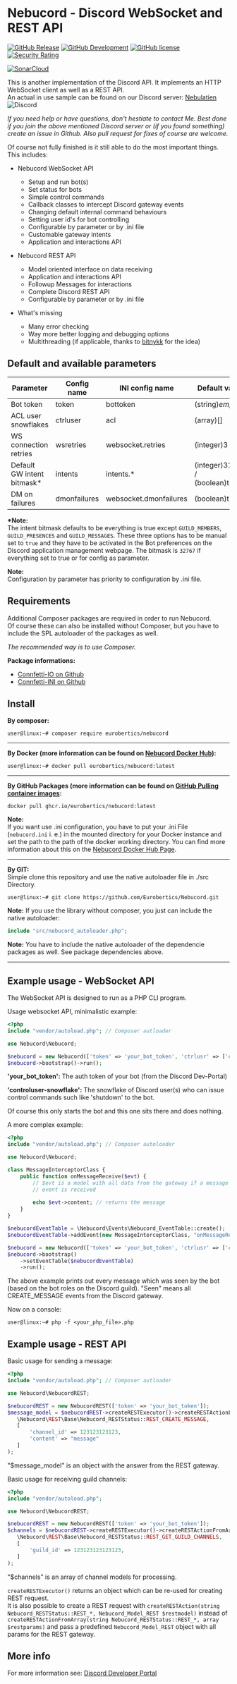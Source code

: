Nebucord - Discord WebSocket and REST API
=========================================



[![GitHub Release](https://img.shields.io/github/release/eurobertics/nebucord.svg?colorB=brightgreen&label=latest-stable)](https://github.com/eurobertics/nebucord)
[![GitHub Development](https://img.shields.io/badge/dev--master-v1.0.3-red.svg)](https://github.com/eurobertics/nebucord)
[![GitHub license](https://img.shields.io/github/license/eurobertics/nebucord.svg)](https://github.com/Eurobertics/Nebucord/blob/master/LICENSE)
[![Security Rating](https://sonarcloud.io/api/project_badges/measure?project=Eurobertics_Nebucord&metric=security_rating)](https://sonarcloud.io/summary/new_code?id=Eurobertics_Nebucord)

[![SonarCloud](https://sonarcloud.io/images/project_badges/sonarcloud-white.svg)](https://sonarcloud.io/summary/new_code?id=Eurobertics_Nebucord)

This is another implementation of the Discord API. It implements an HTTP WebSocket client
as well as a REST API.  
An actual in use sample can be found on our Discord server: [Nebulatien](https://discord.gg/fVHmDD3) ![Discord](https://img.shields.io/discord/429204025678757899)  

*If you need help or have questions, don't hestiate to contact Me. Best done if you join the above mentioned
Discord server or (if you found something) create an issue in Github. Also pull request for fixes of course are
welcome.*

Of course not fully finished is it still able to do the most important things. This includes:

- Nebucord WebSocket API
    - Setup and run bot(s)
    - Set status for bots
    - Simple control commands
    - Callback classes to intercept Discord gateway events
    - Changing default internal command behaviours
    - Setting user id's for bot controlling
    - Configurable by parameter or by .ini file
    - Customable gateway intents
    - Application and interactions API
    
- Nebucord REST API
    - Model oriented interface on data receiving
    - Application and interactions API
    - Followup Messages for interactions
    - Complete Discord REST API 
    - Configurable by parameter or by .ini file

- What's missing
    - Many error checking
    - Way more better logging and debugging options
    - Multithreading (if applicable, thanks to [bitnykk](https://github.com/bitnykk) for the idea)

Default and available parameters
--------------------------------

| Parameter                  | Config name | INI config name   | Default value                   |
|----------------------------|-------------|-------------------|---------------------------------|
| Bot token                  | token       | bottoken          | (string)*empty*                 |
| ACL user snowflakes        | ctrluser    | acl               | (array)[]                       |
| WS connection retries      | wsretries   | websocket.retries | (integer)3                      |
| Default GW intent bitmask* | intents     | intents.*         | (integer)31997 / (boolean)true* |
| DM on failures             | dmonfailures| websocket.dmonfailures | (boolean)true              |

**\*Note:**  
The intent bitmask defaults to be everything is true except `GUILD_MEMBERS`, `GUILD_PRESENCES`
and `GUILD_MESSAGES`.
These three options has to be manual set to `true` and they have to be activated in the Bot
preferences on the Discord application management webpage.
The bitmask is `32767` if everything set to true or for config as parameter.

**Note:**  
Configuration by parameter has priority to configuration by .ini file.

Requirements
------------

Additional Composer packages are required in order to run Nebucord.  
Of course these can also be installed without Composer, but you have
to include the SPL autoloader of the packages as well.

*The recommended way is to use Composer.*

**Package informations:**
- [Connfetti-IO on Github](https://github.com/Eurobertics/Connfetti-IO)
- [Connfetti-INI on Github](https://github.com/Eurobertics/Connfetti-INI)

Install
-------

**By composer:**
```
user@linux:~# composer require eurobertics/nebucord
```
---
**By Docker (more information can be found on [Nebucord Docker Hub](https://hub.docker.com/repository/docker/eurobertics/nebucord)):**
```
user@linux:~# docker pull eurobertics/nebucord:latest
```
---

**By GitHub Packages (more information can be found on [GitHub Pulling container images](https://docs.github.com/en/packages/working-with-a-github-packages-registry/working-with-the-container-registry#pulling-container-images):**
```
docker pull ghcr.io/eurobertics/nebucord:latest
```

**Note:**  
If you want use .ini configuration, you have to put your .ini File (`nebucord.ini` i. e.) in the mounted
directory for your Docker instance and set the path to the path of the docker working directory.
You can find more information about this on the [Nebucord Docker Hub Page](https://hub.docker.com/repository/docker/eurobertics/nebucord).

---
**By GIT:**  
Simple clone this repository and use the native autoloader file in ./src Directory.

```
user@linux:~# git clone https://github.com/Eurobertics/Nebucord.git
```

**Note:**
If you use the library without composer, you just can include
the native autoloader:

```php
include "src/nebucord_autoloader.php";
```
**Note:**
You have to include the native autoloader of the dependencie packages as well. See
package dependencies above.

---

Example usage - WebSocket API
---------------------------

The WebSocket API is designed to run as a PHP CLI program.

Usage websocket API, minimalistic example:

```php
<?php
include "vendor/autoload.php"; // Composer autloader

use Nebucord\Nebucord;

$nebucord = new Nebucord(['token' => 'your_bot_token', 'ctrlusr' => ['controluser-snowflake1', 'controluser-snowflake2']]);
$nebucord->bootstrap()->run();

```

**'your_bot_token':** The auth token of your bot (from the Discord Dev-Portal)

**'controluser-snowflake':** The snowflake of Discord user(s) who can issue control commands such like 'shutdown' to the bot.

Of course this only starts the bot and this one sits there and does nothing.

A more complex example:

```php
<?php
include "vendor/autoload.php"; // Composer autoloader

use Nebucord\Nebucord;

class MessageInterceptorClass {
    public function onMessageReceive($evt) {
        // $evt is a model with all data from the gateway if a message create
        // event is received
        
        echo $evt->content; // returns the message
    }
}

$nebucordEventTable = \Nebucord\Events\Nebucord_EventTable::create();
$nebucordEventTable->addEvent(new MessageInterceptorClass, "onMessageReceive", \Nebucord\Base\Nebucord_Status::GWEVT_MESSAGE_CREATE);

$nebucord = new Nebucord(['token' => 'your_bot_token', 'ctrlusr' => ['controluser-snowflake1', 'controluser-snowflake2']]);
$nebucord->bootstrap()
    ->setEventTable($nebucordEventTable)
    ->run();
```

The above example prints out every message which was seen by the bot (based on the bot
roles on the Discord guild). "Seen" means all CREATE_MESSAGE events from the Discord
gateway.

Now on a console:

```
user@linux:~# php -f <your_php_file>.php
```

 Example usage - REST API
 ---------------------------
 
Basic usage for sending a message:
 
 ```php
<?php
include "vendor/autoload.php"; // Composer autloader

use Nebucord\NebucordREST;

$nebucordREST = new NebucordREST(['token' => 'your_bot_token']);
$message_model = $nebucordREST->createRESTExecutor()->createRESTActionFromArray(
    \Nebucord\REST\Base\Nebucord_RESTStatus::REST_CREATE_MESSAGE,
    [
        'channel_id' => 123123123123,
        'content' => "message"
    ]
);
```

"$message_model" is an object with the answer from the REST gateway.

Basic usage for receiving guild channels:
 
 ```php
<?php
include "vendor/autoload.php";

use Nebucord\NebucordREST;

$nebucordREST = new NebucordREST(['token' => 'your_bot_token']);
$channels = $nebucordREST->createRESTExecutor()->createRESTActionFromArray(
    \Nebucord\REST\Base\Nebucord_RESTStatus::REST_GET_GUILD_CHANNELS,
    [
        'guild_id' => 123123123123123,
    ]
);
```

"$channels" is an array of channel models for processing.

`createRESTExecutor()` returns an object which can be re-used for creating REST request.  
It is also possible to create a REST request with `createRESTAction(string Nebucord_RESTStatus::REST_*, Nebucord_Model_REST $restmodel)`
instead of `createRESTActionFromArray(string Nebucord_RESTStatus::REST_*, array $restparams)` and pass a predefined `Nebucord_Model_REST` object with all params for the REST gateway.

More info
---------

For more information see: [Discord Developer Portal](https://discordapp.com/developers/docs/intro)
